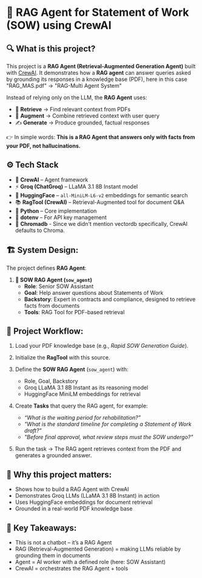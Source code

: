 # 📄 RAG Agent for Statement of Work (SOW) using CrewAI

## 🔍 What is this project?
This project is a **RAG Agent (Retrieval-Augmented Generation Agent)** built with [CrewAI](https://docs.crewai.com). It demonstrates how a **RAG agent** can answer queries asked by grounding its responses in a knowledge base (PDF), here in this case "RAG_MAS.pdf" -> "RAG-Multi Agent System"

Instead of relying only on the LLM, the **RAG Agent** uses:
- 🔎 **Retrieve** → Find relevant context from PDFs  
- 🧠 **Augment** → Combine retrieved context with user query  
- ✍️ **Generate** → Produce grounded, factual responses  

👉 In simple words: **This is a RAG Agent that answers only with facts from your PDF, not hallucinations.**

## ⚙️ Tech Stack
- 🤖 **CrewAI** – Agent framework  
- ⚡ **Groq (ChatGroq)** – LLaMA 3.1 8B Instant model  
- 🧩 **HuggingFace** – `all-MiniLM-L6-v2` embeddings for semantic search  
- 📚 **RagTool (CrewAI)** – Retrieval-Augmented tool for document Q&A  
- 🐍 **Python** – Core implementation  
- 🔑 **dotenv** – For API key management  
- 🏦 **Chromadb** - Since we didn't mention vectordb specifically, CrewAI defaults to Chroma.

## 🏗️ System Design:
The project defines **RAG Agent**:

1. **📄 SOW RAG Agent (`sow_agent`)**
   - **Role**: Senior SOW Assistant  
   - **Goal**: Help answer questions about Statements of Work  
   - **Backstory**: Expert in contracts and compliance, designed to retrieve facts from documents  
   - **Tools**: RAG Tool for PDF-based retrieval  

## 📂 Project Workflow:
1. Load your PDF knowledge base (e.g., *Rapid SOW Generation Guide*).  

2. Initialize the **RagTool** with this source.  

3. Define the **SOW RAG Agent** (`sow_agent`) with:
   - Role, Goal, Backstory  
   - Groq LLaMA 3.1 8B Instant as its reasoning model  
   - HuggingFace MiniLM embeddings for retrieval  

4. Create **Tasks** that query the RAG agent, for example:  
   - *“What is the waiting period for rehabilitation?”*  
   - *"What is the standard timeline for completing a Statement of Work draft?"*
   - *"Before final approval, what review steps must the SOW undergo?"*

5. Run the task → The RAG agent retrieves context from the PDF and generates a grounded answer.  

## 🎯 Why this project matters:

- Shows how to build a RAG Agent with CrewAI
- Demonstrates Groq LLMs (LLaMA 3.1 8B Instant) in action
- Uses HuggingFace embeddings for document retrieval
- Grounded in a real-world PDF knowledge base

## 📌 Key Takeaways:

- This is not a chatbot – it’s a RAG Agent
- RAG (Retrieval-Augmented Generation) = making LLMs reliable by grounding them in documents
- Agent = AI worker with a defined role (here: SOW Assistant)
- CrewAI = orchestrates the RAG Agent + tools
